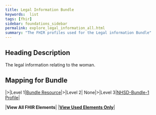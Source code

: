 ```yaml
---
title: Legal Information Bundle
keywords:  list
tags: [fhir]
sidebar: foundations_sidebar
permalink: explore_legal_information_all.html
summary: "The FHIR profiles used for the Legal information Bundle"
---
```


## Heading Description ##
The legal information relating to the woman.

## Mapping for Bundle ##

|>|Level 1|[Bundle Resource](http://hl7.org/fhir/stu3/bundle.html)|>|Level 2| None|>|Level 3|[NHSD-Bundle-1 Profile](http://xxx)|

|**View All FHIR Elements**|    |**[View Used Elements Only](explore_legal_information.html#mapping-for-bundle)**| 
